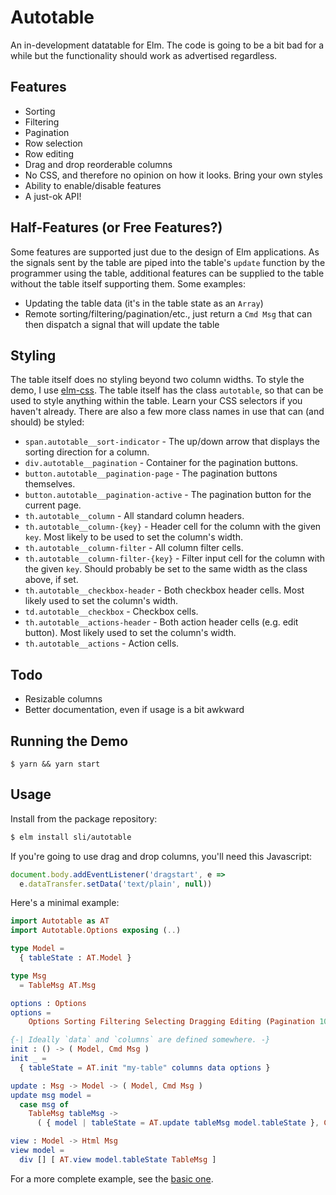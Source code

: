 # Autotable

An in-development datatable for Elm. The code is going to be a bit bad for a
while but the functionality should work as advertised regardless.

## Features

* Sorting
* Filtering
* Pagination
* Row selection
* Row editing
* Drag and drop reorderable columns
* No CSS, and therefore no opinion on how it looks. Bring your own styles
* Ability to enable/disable features
* A just-ok API!

## Half-Features (or Free Features?)

Some features are supported just due to the design of Elm applications. As the
signals sent by the table are piped into the table's `update` function by the
programmer using the table, additional features can be supplied to the table
without the table itself supporting them. Some examples:

* Updating the table data (it's in the table state as an `Array`)
* Remote sorting/filtering/pagination/etc., just return a `Cmd Msg` that can
  then dispatch a signal that will update the table

## Styling

The table itself does no styling beyond two column widths. To style the demo, I
use [elm-css](https://package.elm-lang.org/packages/rtfeldman/elm-css/latest/).
The table itself has the class `autotable`, so that can be used to style
anything within the table. Learn your CSS selectors if you haven't already.
There are also a few more class names in use that can (and should) be styled:

* `span.autotable__sort-indicator` - The up/down arrow that displays the
  sorting direction for a column.
* `div.autotable__pagination` - Container for the pagination buttons.
* `button.autotable__pagination-page` - The pagination buttons themselves.
* `button.autotable__pagination-active` - The pagination button for the current
  page.
* `th.autotable__column` - All standard column headers.
* `th.autotable__column-{key}` - Header cell for the column with the given `key`.
  Most likely to be used to set the column's width.
* `th.autotable__column-filter` - All column filter cells.
* `th.autotable__column-filter-{key}` - Filter input cell for the column with the
  given `key`. Should probably be set to the same width as the class above, if
  set.
* `th.autotable__checkbox-header` - Both checkbox header cells. Most likely used
  to set the column's width.
* `td.autotable__checkbox` - Checkbox cells.
* `th.autotable__actions-header` - Both action header cells (e.g. edit button).
  Most likely used to set the column's width.
* `th.autotable__actions` - Action cells.

## Todo

* Resizable columns
* Better documentation, even if usage is a bit awkward

## Running the Demo

`$ yarn && yarn start`

## Usage

Install from the package repository:

```bash
$ elm install sli/autotable
```

If you're going to use drag and drop columns, you'll need this Javascript:

```js
document.body.addEventListener('dragstart', e =>
  e.dataTransfer.setData('text/plain', null))
```

Here's a minimal example:

```elm
import Autotable as AT
import Autotable.Options exposing (..)

type Model =
  { tableState : AT.Model }

type Msg
  = TableMsg AT.Msg

options : Options
options =
    Options Sorting Filtering Selecting Dragging Editing (Pagination 10) (Fill 10)

{-| Ideally `data` and `columns` are defined somewhere. -}
init : () -> ( Model, Cmd Msg )
init _ =
  { tableState = AT.init "my-table" columns data options }

update : Msg -> Model -> ( Model, Cmd Msg )
update msg model =
  case msg of
    TableMsg tableMsg ->
      ( { model | tableState = AT.update tableMsg model.tableState }, Cmd.none )

view : Model -> Html Msg
view model =
  div [] [ AT.view model.tableState TableMsg ]
```

For a more complete example, see the [basic one](examples/basic/src/Main.elm).
